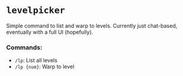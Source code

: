 # `levelpicker`
Simple command to list and warp to levels. Currently just chat-based, eventually with a full UI (hopefully).

### Commands:
- `/lp`: List all levels
- `/lp {num}`: Warp to level